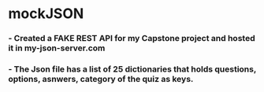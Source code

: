 # mockJSON

### - Created a FAKE REST API for my Capstone project and hosted it in my-json-server.com 

### - The Json file has a list of 25 dictionaries that holds questions, options, asnwers, category of the quiz as keys. 
